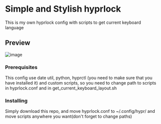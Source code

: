 # Simple and Stylish hyprlock

This is my own hyprlock config with scripts to get current keyboard language

## Preview

![image](https://github.com/user-attachments/assets/bfdf6359-c4e4-4dea-8373-f0b14d8bd331)

### Prerequisites

This config use date util, python, hyprctl (you need to make sure that you have installed it) and custom scripts, so you need to change path to scripts in hyprlock.conf and in get_current_keyboard_layout.sh

### Installing

Simply download this repo, and move hyprlock.conf to ~/.config/hypr/ and move scripts anywhere you want(don't forget to change paths)
